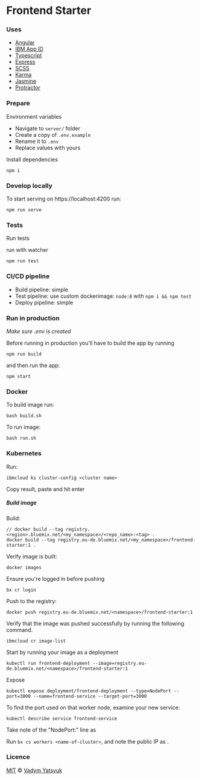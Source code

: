 # Frontend Starter

### Uses
* [Angular](https://angular.io/)
* [IBM App ID](https://www.ibm.com/cloud/app-id)
* [Typescript](https://www.typescriptlang.org/)
* [Express](https://expressjs.com/)
* [SCSS](https://sass-lang.com/)
* [Karma](https://karma-runner.github.io)
* [Jasmine](https://jasmine.github.io/)
* [Protractor](https://www.protractortest.org/#/)

### Prepare

Environment variables

* Navigate to `server/` folder
* Create a copy of `.env.example`
* Rename it to `.env`
* Replace values with yours

Install dependencies

```
npm i
```

### Develop locally

To start serving on https://localhost:4200 run:
```
npm run serve
```

### Tests

Run tests

run with watcher
```
npm run test
```

### CI/CD pipeline

* Build pipeline: simple
* Test pipeline: use custom dockerimage: `node:8` with `npm i && npm test`
* Deploy pipeline: simple

### Run in production

*Make sure .env is created*

Before running in production you'll have to build the app by running

```
npm run build
```

and then run the app:

```
npm start
```

### Docker
To build image run:
```
bash build.sh
```

To run image:
```
bash run.sh
```

### Kubernetes
Run:

```
ibmcloud ks cluster-config <cluster name>
```

Copy result, paste and hit enter


##### Build image

Build:
```
// docker build --tag registry.<region>.bluemix.net/<my_namespace>/<repo_name>:<tag> .
docker build --tag registry.eu-de.bluemix.net/<my_namespace>/frontend-starter:1 .
```

Verify image is built:
```
docker images
```

Ensure you're logged in before pushing
```
bx cr login
```

Push to the registry:
```
docker push registry.eu-de.bluemix.net/<namespace>/frontend-starter:1
```

Verify that the image was pushed successfully by running the following command.
```
ibmcloud cr image-list
```

Start by running your image as a deployment
```
kubectl run frontend-deployment --image=registry.eu-de.bluemix.net/<namespace>/frontend-starter:1
```

Expose
```
kubectl expose deployment/frontend-deployment --type=NodePort --port=3000 --name=frontend-service --target-port=3000
```

To find the port used on that worker node, examine your new service:
```
kubectl describe service frontend-service
```
Take note of the "NodePort:" line as <nodeport>


Run `bx cs workers <name-of-cluster>`, and note the public IP as <public-IP>.


### Licence

[MIT](https://tldrlegal.com/license/mit-license) © [Vadym Yatsyuk](https://github.com/vadimdez)
